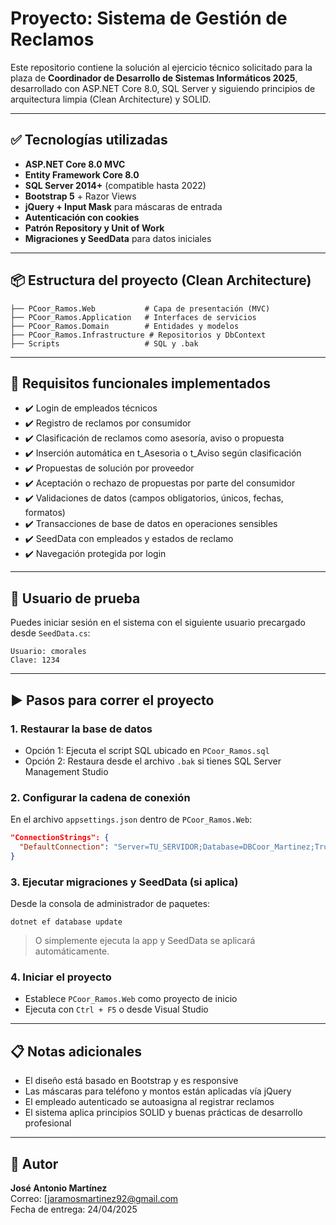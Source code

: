 # Proyecto: Sistema de Gestión de Reclamos

Este repositorio contiene la solución al ejercicio técnico solicitado para la plaza de **Coordinador de Desarrollo de Sistemas Informáticos 2025**, desarrollado con ASP.NET Core 8.0, SQL Server y siguiendo principios de arquitectura limpia (Clean Architecture) y SOLID.

---

## ✅ Tecnologías utilizadas

- **ASP.NET Core 8.0 MVC**
- **Entity Framework Core 8.0**
- **SQL Server 2014+** (compatible hasta 2022)
- **Bootstrap 5** + Razor Views
- **jQuery + Input Mask** para máscaras de entrada
- **Autenticación con cookies**
- **Patrón Repository y Unit of Work**
- **Migraciones y SeedData** para datos iniciales

---

## 📦 Estructura del proyecto (Clean Architecture)

```
├── PCoor_Ramos.Web           # Capa de presentación (MVC)
├── PCoor_Ramos.Application   # Interfaces de servicios
├── PCoor_Ramos.Domain        # Entidades y modelos
├── PCoor_Ramos.Infrastructure # Repositorios y DbContext
├── Scripts                   # SQL y .bak
```

---

## 🧾 Requisitos funcionales implementados

- ✔️ Login de empleados técnicos
- ✔️ Registro de reclamos por consumidor
- ✔️ Clasificación de reclamos como asesoría, aviso o propuesta
- ✔️ Inserción automática en t_Asesoria o t_Aviso según clasificación
- ✔️ Propuestas de solución por proveedor
- ✔️ Aceptación o rechazo de propuestas por parte del consumidor
- ✔️ Validaciones de datos (campos obligatorios, únicos, fechas, formatos)
- ✔️ Transacciones de base de datos en operaciones sensibles
- ✔️ SeedData con empleados y estados de reclamo
- ✔️ Navegación protegida por login

---

## 🔐 Usuario de prueba

Puedes iniciar sesión en el sistema con el siguiente usuario precargado desde `SeedData.cs`:

```
Usuario: cmorales
Clave: 1234
```

---

## ▶️ Pasos para correr el proyecto

### 1. Restaurar la base de datos

- Opción 1: Ejecuta el script SQL ubicado en `PCoor_Ramos.sql`
- Opción 2: Restaura desde el archivo `.bak` si tienes SQL Server Management Studio

### 2. Configurar la cadena de conexión

En el archivo `appsettings.json` dentro de `PCoor_Ramos.Web`:

```json
"ConnectionStrings": {
  "DefaultConnection": "Server=TU_SERVIDOR;Database=DBCoor_Martinez;Trusted_Connection=True;MultipleActiveResultSets=true"
}
```

### 3. Ejecutar migraciones y SeedData (si aplica)

Desde la consola de administrador de paquetes:

```
dotnet ef database update
```

> O simplemente ejecuta la app y SeedData se aplicará automáticamente.

### 4. Iniciar el proyecto

- Establece `PCoor_Ramos.Web` como proyecto de inicio
- Ejecuta con `Ctrl + F5` o desde Visual Studio

---

## 📋 Notas adicionales

- El diseño está basado en Bootstrap y es responsive
- Las máscaras para teléfono y montos están aplicadas vía jQuery
- El empleado autenticado se autoasigna al registrar reclamos
- El sistema aplica principios SOLID y buenas prácticas de desarrollo profesional

---

## 🧑 Autor

**José Antonio Martínez**  
Correo: [jaramosmartinez92@gmail.com  
Fecha de entrega: 24/04/2025
